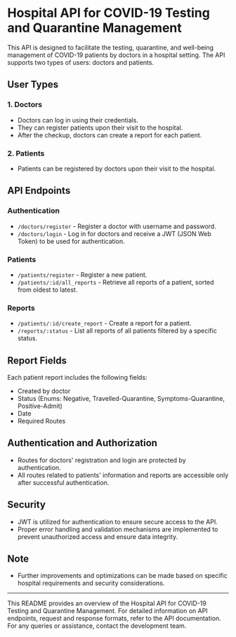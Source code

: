 # Hospital API for COVID-19 Testing and Quarantine Management

This API is designed to facilitate the testing, quarantine, and well-being management of COVID-19 patients by doctors in a hospital setting. The API supports two types of users: doctors and patients.

## User Types

### 1. Doctors
- Doctors can log in using their credentials.
- They can register patients upon their visit to the hospital.
- After the checkup, doctors can create a report for each patient.

### 2. Patients
- Patients can be registered by doctors upon their visit to the hospital.

## API Endpoints

### Authentication
- `/doctors/register` - Register a doctor with username and password.
- `/doctors/login` - Log in for doctors and receive a JWT (JSON Web Token) to be used for authentication.

### Patients
- `/patients/register` - Register a new patient.
- `/patients/:id/all_reports` - Retrieve all reports of a patient, sorted from oldest to latest.

### Reports
- `/patients/:id/create_report` - Create a report for a patient.
- `/reports/:status` - List all reports of all patients filtered by a specific status.

## Report Fields

Each patient report includes the following fields:
- Created by doctor
- Status (Enums: Negative, Travelled-Quarantine, Symptoms-Quarantine, Positive-Admit)
- Date
- Required Routes

## Authentication and Authorization

- Routes for doctors' registration and login are protected by authentication.
- All routes related to patients' information and reports are accessible only after successful authentication.

## Security

- JWT is utilized for authentication to ensure secure access to the API.
- Proper error handling and validation mechanisms are implemented to prevent unauthorized access and ensure data integrity.

## Note

- Further improvements and optimizations can be made based on specific hospital requirements and security considerations.

---
This README provides an overview of the Hospital API for COVID-19 Testing and Quarantine Management. For detailed information on API endpoints, request and response formats, refer to the API documentation. For any queries or assistance, contact the development team.
